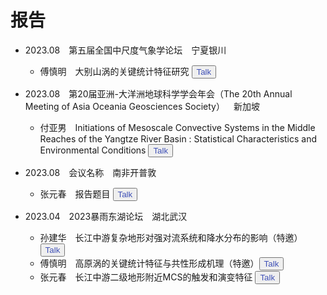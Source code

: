 # 报告

- 2023.08&emsp;第五届全国中尺度气象学论坛&emsp;宁夏银川
  - 傅慎明&emsp;大别山涡的关键统计特征研究 <button><a href="/pdf" style="text-decoration: none; color: #3F50B6;">Talk</a></button>
- 2023.08&emsp;第20届亚洲-大洋洲地球科学学会年会（The 20th Annual Meeting of Asia Oceania Geosciences Society）&emsp;新加坡
  - 付亚男&emsp;Initiations of Mesoscale Convective Systems in the Middle Reaches of the Yangtze River Basin : Statistical Characteristics and Environmental Conditions <button><a href="/pdf" style="text-decoration: none; color: #3F50B6;">Talk</a></button>
- 2023.08&emsp;会议名称&emsp;南非开普敦
  - 张元春&emsp;报告题目 <button><a href="/pdf" style="text-decoration: none; color: #3F50B6;">Talk</a></button>
- 2023.04&emsp;2023暴雨东湖论坛&emsp;湖北武汉
  - 孙建华&emsp;长江中游复杂地形对强对流系统和降水分布的影响（特邀）<button><a href="/pdf" style="text-decoration: none; color: #3F50B6;">Talk</a></button>
  - 傅慎明&emsp;高原涡的关键统计特征与共性形成机理（特邀）<button><a href="/pdf" style="text-decoration: none; color: #3F50B6;">Talk</a></button>
  - 张元春&emsp;长江中游二级地形附近MCS的触发和演变特征 <button><a href="/pdf" style="text-decoration: none; color: #3F50B6;">Talk</a></button>


  <br><br><br>
